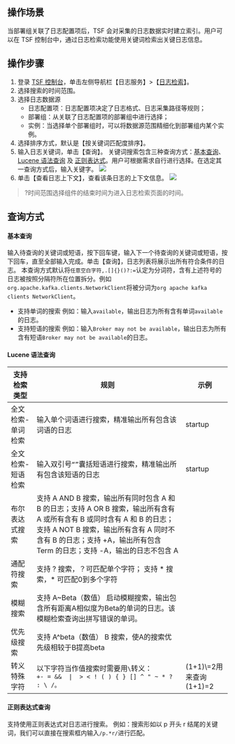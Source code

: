 ## 操作场景
当部署组关联了日志配置项后，TSF 会对采集的日志数据实时建立索引。用户可以在 TSF 控制台中，通过日志检索功能使用关键词检索出关键日志信息。

## 操作步骤
1. 登录 [TSF 控制台](https://console.cloud.tencent.com/tsf/index)，单击左侧导航栏【日志服务】>【[日志检索](https://console.cloud.tencent.com/tsf/log-search)】。
2. 选择搜索的时间范围。
3. 选择日志数据源
   - 日志配置项：日志配置项决定了日志格式、日志采集路径等规则；
   - 部署组：从关联了日志配置项的部署组中进行选择；
   - 实例：当选择单个部署组时，可以将数据源范围精细化到部署组内某个实例。
4. 选择排序方式，默认是【按关键词匹配度排序】。
5. 输入日志关键词，单击【查询】。
关键词搜索包含三种查询方式：[基本查询](#jiben)、[Lucene 语法查询](#lucene) 及 [正则表达式](#zhengze)。用户可根据需求自行进行选择。在选定其一查询方式后，输入关键字。
![](https://main.qcloudimg.com/raw/1cc7093d70f00b8acab3cf3ed5d36c85.png)
6. 单击【查看日志上下文】，查看该条日志的上下文信息。
![](https://main.qcloudimg.com/raw/fbfa56ecc6f411564c96fac0a64ce213.png)
>?时间范围选择组件的结束时间为进入日志检索页面的时间。


## 查询方式
<span id="jiben"></span>
#### 基本查询
输入待查询的关键词或短语，按下回车键，输入下一个待查询的关键词或短语，按下回车，直至全部输入完成。单击【查询】，日志列表将展示出所有符合条件的日志。
本查询方式默认将`任意空白字符,.[]{}()?:=`认定为分词符，含有上述符号的日志被按照分隔符所在位置拆分。例如`org.apache.kafka.clients.NetworkClient`将被分词为`org apache kafka clients NetworkClient`。
- 支持单词的搜索
例如：输入`available`，输出日志为所有含有单词`available`的日志。
- 支持短语的搜索
例如：输入`Broker may not be available`，输出日志为所有含有短语`Broker may not be available`的日志。

<span id="lucene"></span>
#### Lucene 语法查询

支持检索类型		|规则			|示例 
--------------	|--------		|------ 
全文检索-单词检索	|输入单个词语进行搜索，精准输出所有包含该词语的日志|startup
全文检索-短语检索	|输入双引号`“”`囊括短语进行搜索，精准输出所有包含该短语的日志|startup
布尔表达式搜索		|支持 A AND B 搜索，输出所有同时包含 A 和 B 的日志；支持 A OR B 搜索，输出所有含有 A 或所有含有 B 或同时含有 A 和 B 的日志；支持 A NOT B 搜索，输出所有含有 A 同时不含有 B 的日志；支持 +A，输出所有包含 Term 的日志；支持 -A，输出的日志不包含 A
通配符搜索			|支持 ? 搜索，？可匹配单个字符； 支持 * 搜索，* 可匹配0到多个字符||
模糊搜索			|支持 A~Beta（数值） 启动模糊搜索，输出包含所有距离A相似度为Beta的单词的日志。该模糊检索查询出拼写错误的单词。||
优先级搜索			|支持 A^beta（数值） B 搜索，使A的搜索优先级相较于B提高beta||
转义特殊字符		|以下字符当作值搜索时需要用`\`转义：<br> `+- = &&  \|  > < ! ( ) { } [] ^ " ~ * ? : \ /。`|(1+1)\\=2用来查询(1+1)=2 |

<span id="zhengze"></span>
#### 正则表达式查询
支持使用正则表达式对日志进行搜索。
例如：搜索形如以 p 开头 r 结尾的关键词，我们可以直接在搜索框内输入`/p.*r/`进行匹配。 

